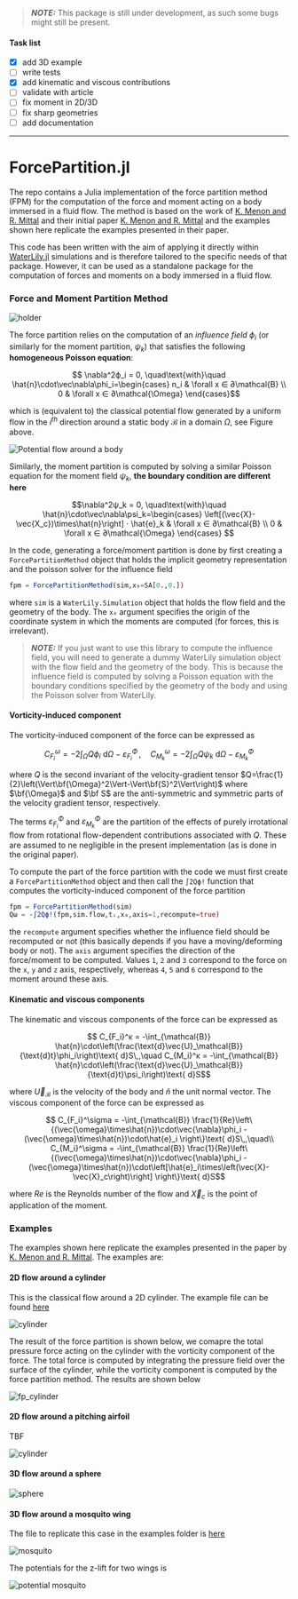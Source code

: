 

<!-- [![Build Status](https://github.com/marinlauber/ForcePartition.jl/actions/workflows/CI.yml/badge.svg?branch=main)](https://github.com/marinlauber/ForcePartition.jl/actions/workflows/CI.yml?query=branch%3Amain) -->
> **_NOTE:_** This package is still under development, as such some bugs might still be present.

#### Task list
- [x] add 3D example
- [ ] write tests
- [x] add kinematic and viscous contributions
- [ ] validate with article
- [ ] fix moment in 2D/3D
- [ ] fix sharp geometries
- [ ] add documentation 
---

# ForcePartition.jl

The repo contains a Julia implementation of the force partition method (FPM) for the computation of the force and moment acting on a body immersed in a fluid flow. The method is based on the work of 
[K. Menon and R. Mittal](https://doi.org/10.1016/j.jcp.2021.110515) and their initial paper [K. Menon and R. Mittal](https://arxiv.org/pdf/2006.11649) and the examples shown here replicate the examples presented in their paper.

This code has been written with the aim of applying it directly within [WaterLily.jl](https://github.com/weymouth/WaterLily.jl) simulations and is therefore tailored to the specific needs of that package. However, it can be used as a standalone package for the computation of forces and moments on a body immersed in a fluid flow.

### Force and Moment Partition Method

![holder](https://ars.els-cdn.com/content/image/1-s2.0-S0021999121004101-gr002.gif)

The force partition relies on the computation of an _influence field_ $\phi_i$ (or similarly for the moment partition, $\psi_k$) that satisfies the following __homogeneous Poisson equation__:
```math
    \nabla^2ϕ_i = 0, \quad\text{with}\quad \hat{n}\cdot\vec\nabla\phi_i=\begin{cases}
        n_i & \forall x ∈ ∂\mathcal{B} \\
        0  & \forall x ∈ ∂\mathcal{\Omega} 
    \end{cases}
```
which is (equivalent to) the classical potential flow generated by a uniform flow in the $i^{th}$ direction around a static body $\mathcal{B}$ in a domain $\Omega$, see Figure above.

![Potential flow around a body](assets/potential_flow.png)

Similarly, the moment partition is computed by solving a similar Poisson equation for the moment field $\psi_k$, __the boundary condition are different here__
```math
\nabla^2ψ_k = 0, \quad\text{with}\quad \hat{n}\cdot\vec\nabla\psi_k=\begin{cases}
        \left[(\vec{X}-\vec{X_c})\times\hat{n}\right] ⋅ \hat{e}_k & \forall x ∈ ∂\mathcal{B} \\
        0  & \forall x ∈ ∂\mathcal{\Omega}
    \end{cases} 
```
In the code, generating a force/moment partition is done by first creating a `ForcePartitionMethod` object that holds the implicit geometry representation and the poisson solver for the influence field
```julia
fpm = ForcePartitionMethod(sim,x₀=SA[0.,0.])
```
where `sim` is a `WaterLily.Simulation` object that holds the flow field and the geometry of the body. The `x₀` argument specifies the origin of the coordinate system in which the moments are computed (for forces, this is irrelevant).

> **_NOTE:_** If you just want to use this library to compute the influence field, you will need to generate a dummy WaterLily simulation object with the flow field and the geometry of the body. This is because the influence field is computed by solving a Poisson equation with the boundary conditions specified by the geometry of the body and using the Poisson solver from WaterLily. 


#### Vorticity-induced component

The vorticity-induced component of the force can be expressed as
```math
    C_{F_i}^\omega = -2\int_{\Omega} Q\phi_i\text{ d}Ω - \varepsilon_{F_i}^\Phi\,,\quad C_{M_k}^\omega = -2\int_{\Omega} Q\psi_k\text{ d}Ω - \varepsilon_{M_k}^\Phi
```
where $Q$ is the second invariant of the velocity-gradient tensor $Q=\frac{1}{2}\left(\Vert\bf{\Omega}^2\Vert-\Vert\bf{S}^2\Vert\right)$ where $\bf{\Omega}$ and $\bf S$ are the anti-symmetric and symmetric parts of the velocity gradient tensor, respectively. 

The terms $\varepsilon_{F_i}^\Phi$ and $\varepsilon_{M_k}^\Phi$ are the partition of the effects of purely irrotational ﬂow from rotational ﬂow-dependent contributions associated with $Q$. These are assumed to ne negligible in the present implementation (as is done in the original paper).

To compute the part of the force partition with the code we must first create a `ForcePartitionMethod` object and then call the `∫2Qϕ!` function that computes the vorticity-induced component of the force partition

```julia
fpm = ForcePartitionMethod(sim)
Qω = -∫2Qϕ!(fpm,sim.flow,tᵢ,x₀,axis=1,recompute=true)
```
the `recompute` argument specifies whether the influence field should be recomputed or not (this basically depends if you have a moving/deforming body or not). The `axis` argument specifies the direction of the force/moment to be computed. Values `1`, `2` and `3` correspond to the force on the `x`, `y` and `z` axis, respectively, whereas `4`, `5` and `6` correspond to the moment around these axis.

#### Kinematic and viscous components

The kinematic and viscous components of the force can be expressed as
```math
    C_{F_i}^κ = -\int_{\mathcal{B}} 
\hat{n}\cdot\left(\frac{\text{d}\vec{U}_\mathcal{B}}{\text{d}t}\phi_i\right)\text{ d}S\,,\quad  C_{M_i}^κ = -\int_{\mathcal{B}} 
\hat{n}\cdot\left(\frac{\text{d}\vec{U}_\mathcal{B}}{\text{d}t}\psi_i\right)\text{ d}S
```
where $\vec{U}_\mathcal{B}$ is the velocity of the body and $\hat{n}$ the unit normal vector. The viscous component of the force can be expressed as
```math
 C_{F_i}^\sigma = -\int_{\mathcal{B}} \frac{1}{Re}\left\{(\vec{\omega}\times\hat{n})\cdot\vec{\nabla}\phi_i - (\vec{\omega}\times\hat{n})\cdot\hat{e}_i \right\}\text{ d}S\,,\quad\\ C_{M_i}^\sigma = -\int_{\mathcal{B}} \frac{1}{Re}\left\{(\vec{\omega}\times\hat{n})\cdot\vec{\nabla}\phi_i - (\vec{\omega}\times\hat{n})\cdot\left[\hat{e}_i\times\left(\vec{X}-\vec{X}_c\right)\right] \right\}\text{ d}S
 ```
where $Re$ is the Reynolds number of the flow and $\vec{X}_c$ is the point of application of the moment.


### Examples

The examples shown here replicate the examples presented in the paper by [K. Menon and R. Mittal](https://doi.org/10.1016/j.jcp.2021.110515). The examples are:

#### 2D flow around a cylinder

This is the classical flow around a 2D cylinder. The example file can be found [here](assets/cylinder.jl) 

![cylinder](assets/cylinder.gif)

The result of the force partition is shown below, we comapre the total pressure force acting on the cylinder with the vorticity component of the force. The total force is computed by integrating the pressure field over the surface of the cylinder, while the vorticity component is computed by the force partition method. The results are shown below

![fp_cylinder](assets/force_partition.png)

#### 2D flow around a pitching airfoil

TBF

![cylinder](assets/airfoil.gif)

#### 3D flow around a sphere

![sphere](assets/force_partition_sphere.png)

#### 3D flow around a mosquito wing

The file to replicate this case in the examples folder is [here](assets/ThreeD_Dickinson.jl)

![mosquito](assets/force_partition_mosquito.png)

The potentials for the z-lift for two wings is

![potential mosquito](assets/fpm_potentials_twinwing.gif)

